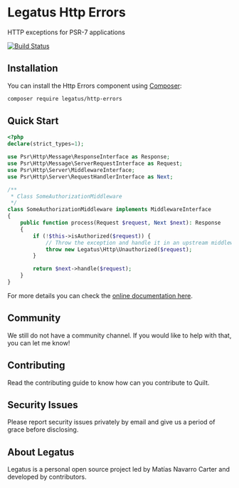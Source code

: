 Legatus Http Errors
===================

HTTP exceptions for PSR-7 applications

[![Build Status](https://drone.mnavarro.dev/api/badges/legatus/http-errors/status.svg)](https://drone.mnavarro.dev/legatus/http-errors)

## Installation
You can install the Http Errors component using [Composer][composer]:

```bash
composer require legatus/http-errors
```

## Quick Start

```php
<?php
declare(strict_types=1);

use Psr\Http\Message\ResponseInterface as Response;
use Psr\Http\Message\ServerRequestInterface as Request;
use Psr\Http\Server\MiddlewareInterface;
use Psr\Http\Server\RequestHandlerInterface as Next;

/**
 * Class SomeAuthorizationMiddleware
 */
class SomeAuthorizationMiddleware implements MiddlewareInterface
{
    public function process(Request $request, Next $next): Response
    {
        if (!$this->isAuthorized($request)) {
            // Throw the exception and handle it in an upstream middleware
            throw new Legatus\Http\Unauthorized($request);
        }

        return $next->handle($request);
    }
}
```

For more details you can check the [online documentation here][docs].

## Community
We still do not have a community channel. If you would like to help with that, you can let me know!

## Contributing
Read the contributing guide to know how can you contribute to Quilt.

## Security Issues
Please report security issues privately by email and give us a period of grace before disclosing.

## About Legatus
Legatus is a personal open source project led by Matías Navarro Carter and developed by contributors.

[composer]: https://getcomposer.org/
[docs]: https://legatus.mnavarro.dev/components/http-errors